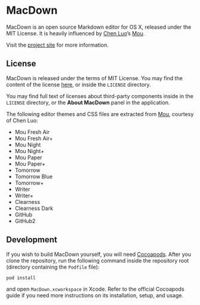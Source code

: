 # MacDown

MacDown is an open source Markdown editor for OS X, released under the MIT License. It is heavily influenced by [Chen Luo](https://twitter.com/chenluois)’s [Mou](http://mouapp.com).

Visit the [project site](http://macdown.uranusjr.com/) for more information.

## License

MacDown is released under the terms of MIT License. You may find the content of the license [here](http://opensource.org/licenses/MIT), or inside the `LICENSE` directory.

You may find full text of licenses about third-party components inside in the `LICENSE` directory, or the **About MacDown** panel in the application.

The following editor themes and CSS files are extracted from [Mou](http://mouapp.com), courtesy of Chen Luo:

* Mou Fresh Air
* Mou Fresh Air+
* Mou Night
* Mou Night+
* Mou Paper
* Mou Paper+
* Tomorrow
* Tomorrow Blue
* Tomorrow+
* Writer
* Writer+
* Clearness
* Clearness Dark
* GitHub
* GitHub2

## Development

If you wish to build MacDown yourself, you will need [Cocoapods](http://cocoapods.org). After you clone the repository, run the following command inside the repository root (directory containing the `Podfile` file):

```bash
pod install
```

and open `MacDown.xcworkspace` in Xcode. Refer to the official Cocoapods guide if you need more instructions on its installation, setup, and usage.

